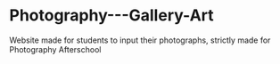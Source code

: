 # Photography---Gallery-Art
Website made for students to input their photographs, strictly made for Photography Afterschool
